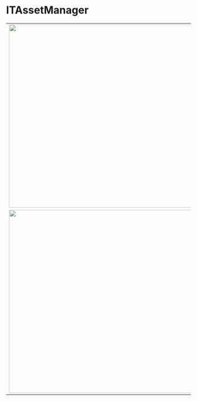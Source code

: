 # ITAssetManager

<table>
  <tr>
    <td><image src= "https://mgill42.github.io/images/ITAssetsApp/IMG_1917.PNG" width="500"></td>
    <td><image src= "https://mgill42.github.io/images/ITAssetsApp/IMG_1918.PNG" width="500"></td>
  </tr>
   <tr>
    <td><image src= "https://mgill42.github.io/images/ITAssetsApp/IMG_1919.PNG" width="500"></td>
    <td><image src= "https://mgill42.github.io/images/ITAssetsApp/IMG_1920.PNG" width="500"></td>
  </tr>
</table>
